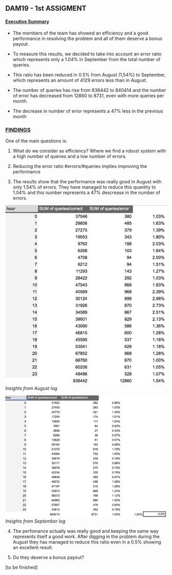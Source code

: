 ## DAM19 - 1st ASSIGMENT 

#### <u> Executive Summary </u>

* The members of the team has showed an efficiency and a good performance in resolving the problem and all of them deserve a bonus payout.

* To measure this results, we decided to take into account an error ratio which represents only a 1.04% in September from the total number of queries.

* This ratio has been reduced in 0.5% from August (1,54%) to September, which represents an amount of 4129 errors less than in August.

* The number of queries has rise from 836442 to 840414 and the number of error has decreased from 12860 to 8731, even with more queries per month.

* The decrease in number of error represents a 47% less in the previous month



### <u>FINDINGS</u>


One of the main questions is:

1. What do we consider as efficiency? Where we find a robust system with a high number of queries and a low number of errors.

2. Reducing the error ratio #errors/#queries implies improving the performance

3. The results show that the performance was really good in August with only 1.54% of errors. They have managed to reduce this quantity to 1.04% and this number represents a 47% descrease in the number of errors.

![August](Screenshot2.png)
*Insights from August log*


![September](Screenshot.png)
*Insights from September log*


4. The perfomance actually was really good and keeping the same way represents itself a good work. After digging in the problem during the August they has managed to reduce this ratio even in a 0.5% showing an excellent result.

5. Do they deserve a bonus payout?

[to be finished]








